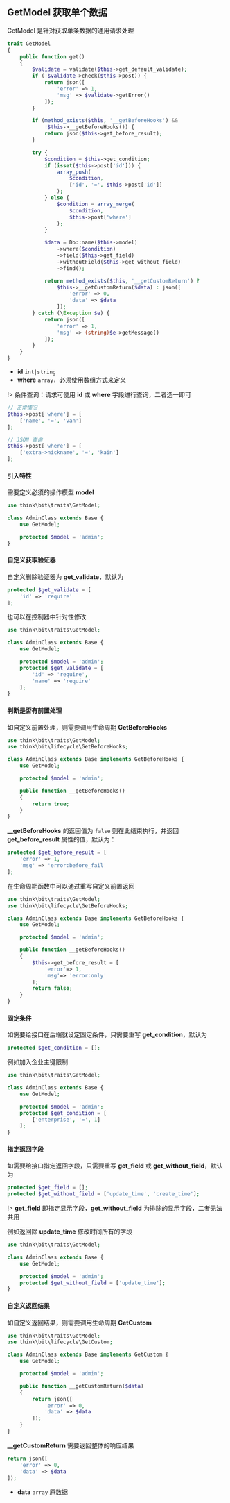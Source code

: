 ## GetModel 获取单个数据

GetModel 是针对获取单条数据的通用请求处理

```php
trait GetModel
{
    public function get()
    {
        $validate = validate($this->get_default_validate);
        if (!$validate->check($this->post)) {
            return json([
                'error' => 1,
                'msg' => $validate->getError()
            ]);
        }

        if (method_exists($this, '__getBeforeHooks') &&
            !$this->__getBeforeHooks()) {
            return json($this->get_before_result);
        }

        try {
            $condition = $this->get_condition;
            if (isset($this->post['id'])) {
                array_push(
                    $condition,
                    ['id', '=', $this->post['id']]
                );
            } else {
                $condition = array_merge(
                    $condition,
                    $this->post['where']
                );
            }

            $data = Db::name($this->model)
                ->where($condition)
                ->field($this->get_field)
                ->withoutField($this->get_without_field)
                ->find();

            return method_exists($this, '__getCustomReturn') ?
                $this->__getCustomReturn($data) : json([
                    'error' => 0,
                    'data' => $data
                ]);
        } catch (\Exception $e) {
            return json([
                'error' => 1,
                'msg' => (string)$e->getMessage()
            ]);
        }
    }
}
```

- **id** `int|string`
- **where** `array`，必须使用数组方式来定义

!> 条件查询：请求可使用 **id** 或 **where** 字段进行查询，二者选一即可

```php
// 正常情况
$this->post['where'] = [
    ['name', '=', 'van']
];

// JSON 查询
$this->post['where'] = [
    ['extra->nickname', '=', 'kain']
];
```

#### 引入特性

需要定义必须的操作模型 **model**

```php
use think\bit\traits\GetModel;

class AdminClass extends Base {
    use GetModel;

    protected $model = 'admin';
}
```

#### 自定义获取验证器

自定义删除验证器为 **get_validate**，默认为

```php
protected $get_validate = [
    'id' => 'require'
];
```

也可以在控制器中针对性修改

```php
use think\bit\traits\GetModel;

class AdminClass extends Base {
    use GetModel;

    protected $model = 'admin';
    protected $get_validate = [
        'id' => 'require',
        'name' => 'require'
    ];
}
```

#### 判断是否有前置处理

如自定义前置处理，则需要调用生命周期 **GetBeforeHooks**

```php
use think\bit\traits\GetModel;
use think\bit\lifecycle\GetBeforeHooks;

class AdminClass extends Base implements GetBeforeHooks {
    use GetModel;

    protected $model = 'admin';

    public function __getBeforeHooks()
    {
        return true;
    }
}
```

**__getBeforeHooks** 的返回值为 `false` 则在此结束执行，并返回 **get_before_result** 属性的值，默认为：

```php
protected $get_before_result = [
    'error' => 1,
    'msg' => 'error:before_fail'
];
```

在生命周期函数中可以通过重写自定义前置返回

```php
use think\bit\traits\GetModel;
use think\bit\lifecycle\GetBeforeHooks;

class AdminClass extends Base implements GetBeforeHooks {
    use GetModel;

    protected $model = 'admin';

    public function __getBeforeHooks()
    {
        $this->get_before_result = [
            'error'=> 1,
            'msg'=> 'error:only'
        ];
        return false;
    }
}
```

#### 固定条件

如需要给接口在后端就设定固定条件，只需要重写 **get_condition**，默认为

```php
protected $get_condition = [];
```

例如加入企业主键限制

```php
use think\bit\traits\GetModel;

class AdminClass extends Base {
    use GetModel;

    protected $model = 'admin';
    protected $get_condition = [
        ['enterprise', '=', 1]
    ];
}
```

#### 指定返回字段

如需要给接口指定返回字段，只需要重写 **get_field** 或 **get_without_field**，默认为

```php
protected $get_field = [];
protected $get_without_field = ['update_time', 'create_time'];
```

!> **get_field** 即指定显示字段，**get_without_field** 为排除的显示字段，二者无法共用

例如返回除 **update_time** 修改时间所有的字段

```php
use think\bit\traits\GetModel;

class AdminClass extends Base {
    use GetModel;

    protected $model = 'admin';
    protected $get_without_field = ['update_time'];
}
```

#### 自定义返回结果

如自定义返回结果，则需要调用生命周期 **GetCustom**

```php
use think\bit\traits\GetModel;
use think\bit\lifecycle\GetCustom;

class AdminClass extends Base implements GetCustom {
    use GetModel;

    protected $model = 'admin';

    public function __getCustomReturn($data)
    {
        return json([
            'error' => 0,
            'data' => $data
        ]);
    }
}
```

**__getCustomReturn** 需要返回整体的响应结果

```php
return json([
    'error' => 0,
    'data' => $data
]);
```

- **data** `array` 原数据